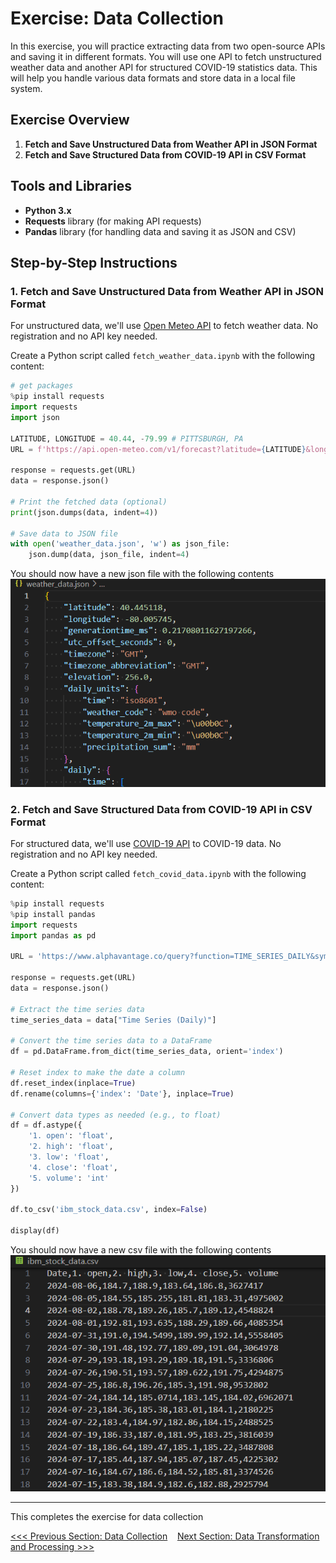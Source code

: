 # Exercise: Data Collection

In this exercise, you will practice extracting data from two open-source APIs and saving it in different formats. You will use one API to fetch unstructured weather data and another API for structured COVID-19 statistics data. This will help you handle various data formats and store data in a local file system.

## Exercise Overview

1. **Fetch and Save Unstructured Data from Weather API in JSON Format**
2. **Fetch and Save Structured Data from COVID-19 API in CSV Format**

## Tools and Libraries

- **Python 3.x**
- **Requests** library (for making API requests)
- **Pandas** library (for handling data and saving it as JSON and CSV)

## Step-by-Step Instructions

### 1. Fetch and Save Unstructured Data from Weather API in JSON Format

For unstructured data, we'll use [Open Meteo API](https://open-meteo.com/) to fetch weather data. No registration and no API key needed.

Create a Python script called `fetch_weather_data.ipynb` with the following content:

```python
# get packages
%pip install requests
import requests
import json

LATITUDE, LONGITUDE = 40.44, -79.99 # PITTSBURGH, PA
URL = f'https://api.open-meteo.com/v1/forecast?latitude={LATITUDE}&longitude={LONGITUDE}&daily=weather_code,temperature_2m_max,temperature_2m_min,precipitation_sum'

response = requests.get(URL)
data = response.json()

# Print the fetched data (optional)
print(json.dumps(data, indent=4))

# Save data to JSON file
with open('weather_data.json', 'w') as json_file:
    json.dump(data, json_file, indent=4)
```

You should now have a new json file with the following contents  
![alt text](image.png)  

### 2. Fetch and Save Structured Data from COVID-19 API in CSV Format

For structured data, we'll use [COVID-19 API](https://api.covid19api.com/) to COVID-19 data. No registration and no API key needed.

Create a Python script called `fetch_covid_data.ipynb` with the following content:

``` python
%pip install requests
%pip install pandas
import requests
import pandas as pd

URL = 'https://www.alphavantage.co/query?function=TIME_SERIES_DAILY&symbol=IBM&apikey=demo'

response = requests.get(URL)
data = response.json()

# Extract the time series data
time_series_data = data["Time Series (Daily)"]

# Convert the time series data to a DataFrame
df = pd.DataFrame.from_dict(time_series_data, orient='index')

# Reset index to make the date a column
df.reset_index(inplace=True)
df.rename(columns={'index': 'Date'}, inplace=True)

# Convert data types as needed (e.g., to float)
df = df.astype({
    '1. open': 'float',
    '2. high': 'float',
    '3. low': 'float',
    '4. close': 'float',
    '5. volume': 'int'
})

df.to_csv('ibm_stock_data.csv', index=False)

display(df)
```

You should now have a new csv file with the following contents  
![alt text](image-1.png)

---

This completes the exercise for data collection

[<<< Previous Section: Data Collection](2.%20Data%20Collection.md)    [Next Section: Data Transformation and Processing >>>](3.%20Data%20Transformation%20and%20Processing.md)
